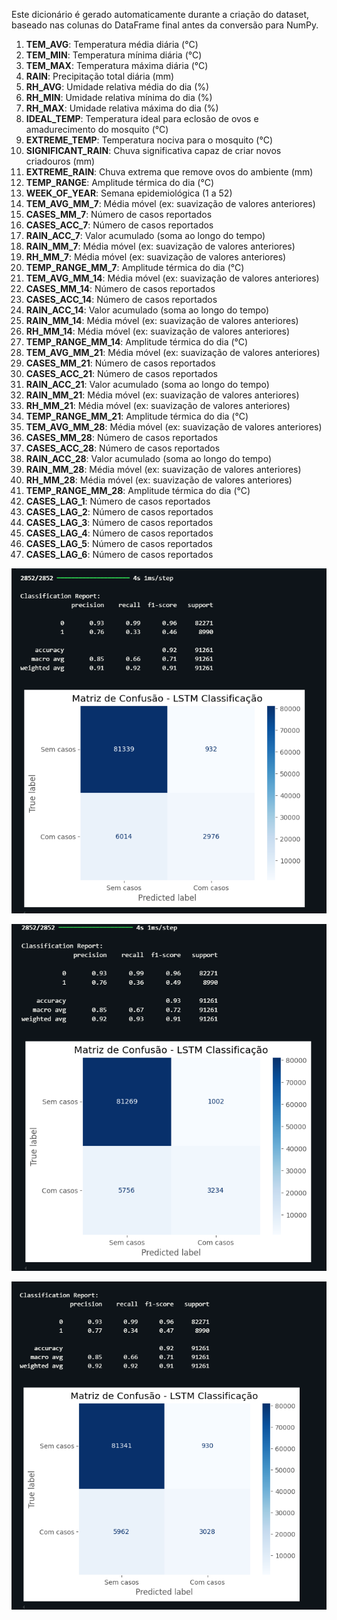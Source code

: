 Este dicionário é gerado automaticamente durante a criação do dataset, baseado nas colunas do DataFrame final antes da conversão para NumPy.

1. **TEM_AVG**: Temperatura média diária (°C)
2. **TEM_MIN**: Temperatura mínima diária (°C)
3. **TEM_MAX**: Temperatura máxima diária (°C)
4. **RAIN**: Precipitação total diária (mm)
5. **RH_AVG**: Umidade relativa média do dia (%)
6. **RH_MIN**: Umidade relativa mínima do dia (%)
7. **RH_MAX**: Umidade relativa máxima do dia (%)
8. **IDEAL_TEMP**: Temperatura ideal para eclosão de ovos e amadurecimento do mosquito (°C)
9. **EXTREME_TEMP**: Temperatura nociva para o mosquito (°C)
10. **SIGNIFICANT_RAIN**: Chuva significativa capaz de criar novos criadouros (mm)
11. **EXTREME_RAIN**: Chuva extrema que remove ovos do ambiente (mm)
12. **TEMP_RANGE**: Amplitude térmica do dia (°C)
13. **WEEK_OF_YEAR**: Semana epidemiológica (1 a 52)
14. **TEM_AVG_MM_7**: Média móvel (ex: suavização de valores anteriores)
15. **CASES_MM_7**: Número de casos reportados
16. **CASES_ACC_7**: Número de casos reportados
17. **RAIN_ACC_7**: Valor acumulado (soma ao longo do tempo)
18. **RAIN_MM_7**: Média móvel (ex: suavização de valores anteriores)
19. **RH_MM_7**: Média móvel (ex: suavização de valores anteriores)
20. **TEMP_RANGE_MM_7**: Amplitude térmica do dia (°C)
21. **TEM_AVG_MM_14**: Média móvel (ex: suavização de valores anteriores)
22. **CASES_MM_14**: Número de casos reportados
23. **CASES_ACC_14**: Número de casos reportados
24. **RAIN_ACC_14**: Valor acumulado (soma ao longo do tempo)
25. **RAIN_MM_14**: Média móvel (ex: suavização de valores anteriores)
26. **RH_MM_14**: Média móvel (ex: suavização de valores anteriores)
27. **TEMP_RANGE_MM_14**: Amplitude térmica do dia (°C)
28. **TEM_AVG_MM_21**: Média móvel (ex: suavização de valores anteriores)
29. **CASES_MM_21**: Número de casos reportados
30. **CASES_ACC_21**: Número de casos reportados
31. **RAIN_ACC_21**: Valor acumulado (soma ao longo do tempo)
32. **RAIN_MM_21**: Média móvel (ex: suavização de valores anteriores)
33. **RH_MM_21**: Média móvel (ex: suavização de valores anteriores)
34. **TEMP_RANGE_MM_21**: Amplitude térmica do dia (°C)
35. **TEM_AVG_MM_28**: Média móvel (ex: suavização de valores anteriores)
36. **CASES_MM_28**: Número de casos reportados
37. **CASES_ACC_28**: Número de casos reportados
38. **RAIN_ACC_28**: Valor acumulado (soma ao longo do tempo)
39. **RAIN_MM_28**: Média móvel (ex: suavização de valores anteriores)
40. **RH_MM_28**: Média móvel (ex: suavização de valores anteriores)
41. **TEMP_RANGE_MM_28**: Amplitude térmica do dia (°C)
42. **CASES_LAG_1**: Número de casos reportados
43. **CASES_LAG_2**: Número de casos reportados
44. **CASES_LAG_3**: Número de casos reportados
45. **CASES_LAG_4**: Número de casos reportados
46. **CASES_LAG_5**: Número de casos reportados
47. **CASES_LAG_6**: Número de casos reportados

![alt text](image.png)

![alt text](image-1.png)

![alt text](image-2.png)